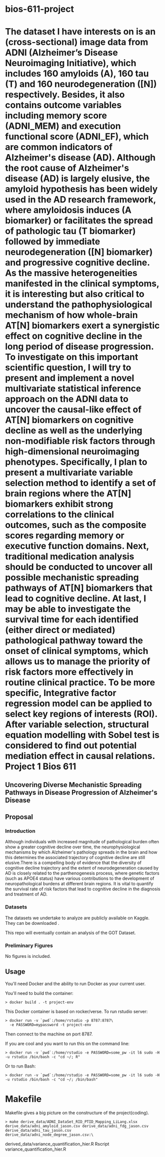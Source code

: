# bios-611-project
The dataset I have interests on is an (cross-sectional) image data from ADNI (Alzheimer’s Disease Neuroimaging Initiative), which includes 160 amyloids (A), 160 tau (T) and 160 neurodegeneration ([N]) respectively. Besides, it also contains outcome variables including memory score (ADNI_MEM) and execution functional score (ADNI_EF), which are common indicators of Alzheimer's disease (AD). 
Although the root cause of Alzheimer's disease (AD) is largely elusive, the amyloid hypothesis has been widely used in the AD research framework, where amyloidosis induces (A biomarker) or facilitates the spread of pathologic tau (T biomarker) followed by immediate neurodegeneration ([N] biomarker) and progressive cognitive decline. As the massive heterogeneities manifested in the clinical symptoms, it is interesting but also critical to understand the pathophysiological mechanism of how whole-brain AT[N] biomarkers exert a synergistic effect on cognitive decline in the long period of disease progression. To investigate on this important scientific question, I will try to present and implement a novel multivariate statistical inference approach on the ADNI data to uncover the causal-like effect of AT[N] biomarkers on cognitive decline as well as the underlying non-modifiable risk factors through high-dimensional neuroimaging phenotypes. Specifically, I plan to present a multivariate variable selection method to identify a set of brain regions where the AT[N] biomarkers exhibit strong correlations to the clinical outcomes, such as the composite scores regarding memory or executive function domains. Next, traditional medication analysis should be conducted to uncover all possible mechanistic spreading pathways of AT[N] biomarkers that lead to cognitive decline. At last, I may be able to investigate the survival time for each identified (either direct or mediated) pathological pathway toward the onset of clinical symptoms, which allows us to manage the priority of risk factors more effectively in routine clinical practice.
To be more specific, Integrative factor regression model can be applied to select key regions of interests (ROI). After variable selection, structural equation modelling with Sobel test is considered to find out potential mediation effect in causal relations. 
Project 1 Bios 611
==================
Uncovering Diverse Mechanistic Spreading Pathways in Disease Progression of Alzheimer's Disease
------------------------

Proposal
--------

### Introduction

Although individuals with increased magnitude of pathological burden often show a greater cognitive decline over time, the neurophysiological mechanisms by which Alzheimer's pathology spreads in the brain and how this determines the associated trajectory of cognitive decline are still elusive.There is a compelling body of evidence that the diversity of cognitive decline trajectory and the extent of neurodegeneration caused by AD is closely related to the parthenogenesis process, where genetic factors (such as APOE4 status) have various contributions to the development of neuropathological burdens at different brain regions. It is vital to quantify the survival rate of risk factors that lead to cognitive decline in the diagnosis and treatment of AD.


### Datasets

The datasets we undertake to analyze are publicly available on Kaggle. They can be downloaded [](https://www.kaggle.com/datasets/mylesoneill/game-of-thrones?resource=download).

This repo will eventually contain an analysis of
the GOT Dataset.

### Preliminary Figures

No figures is included.


Usage
-----

You'll need Docker and the ability to run Docker as your current user.

You'll need to build the container:

    > docker build . -t project-env

This Docker container is based on rocker/verse. To run rstudio server:

    > docker run -v `pwd`:/home/rstudio -p 8787:8787\
      -e PASSWORD=mypassword -t project-env
      
Then connect to the machine on port 8787.

If you are cool and you want to run this on the command line:

    > docker run -v `pwd`:/home/rstudio -e PASSWORD=some_pw -it l6 sudo -H -u rstudio /bin/bash -c "cd ~/; R"
    
Or to run Bash:

    > docker run -v `pwd`:/home/rstudio -e PASSWORD=some_pw -it l6 sudo -H -u rstudio /bin/bash -c "cd ~/; /bin/bash"

Makefile
========

Makefile gives a big picture on the constructure of the project(coding).

    > make derive_data/ADNI_DataSet_RID_PTID_Mapping_LiLang.xlsx derive_data/adni_amyloid_jason.csv derive_data/adni_fdg_jason.csv derive_data/adni_tau_jason.csv derive_data/adni_node_degree_jason.csv:\
derived_data/variance_quantification_hier.R
      Rscript variance_quantification_hier.R